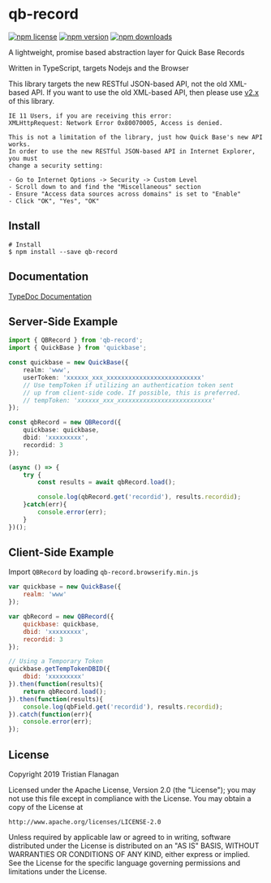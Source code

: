 qb-record
=========

[![npm license](https://img.shields.io/npm/l/qb-record.svg)](https://www.npmjs.com/package/qb-record) [![npm version](https://img.shields.io/npm/v/qb-record.svg)](https://www.npmjs.com/package/qb-record) [![npm downloads](https://img.shields.io/npm/dm/qb-record.svg)](https://www.npmjs.com/package/qb-record)

A lightweight, promise based abstraction layer for Quick Base Records

Written in TypeScript, targets Nodejs and the Browser

This library targets the new RESTful JSON-based API, not the old XML-based API. If you want to use the old XML-based API, then please use [v2.x](https://github.com/tflanagan/node-qb-record/tree/v2.x/) of this library.

```
IE 11 Users, if you are receiving this error:
XMLHttpRequest: Network Error 0x80070005, Access is denied.

This is not a limitation of the library, just how Quick Base's new API works.
In order to use the new RESTful JSON-based API in Internet Explorer, you must
change a security setting:

- Go to Internet Options -> Security -> Custom Level
- Scroll down to and find the "Miscellaneous" section
- Ensure "Access data sources across domains" is set to "Enable"
- Click "OK", "Yes", "OK"
```

Install
-------
```
# Install
$ npm install --save qb-record
```

Documentation
-------------

[TypeDoc Documentation](https://tflanagan.github.io/node-qb-record/)

Server-Side Example
-------------------
```typescript
import { QBRecord } from 'qb-record';
import { QuickBase } from 'quickbase';

const quickbase = new QuickBase({
    realm: 'www',
    userToken: 'xxxxxx_xxx_xxxxxxxxxxxxxxxxxxxxxxxxxx'
    // Use tempToken if utilizing an authentication token sent
    // up from client-side code. If possible, this is preferred.
    // tempToken: 'xxxxxx_xxx_xxxxxxxxxxxxxxxxxxxxxxxxxx'
});

const qbRecord = new QBRecord({
	quickbase: quickbase,
	dbid: 'xxxxxxxxx',
	recordid: 3
});

(async () => {
    try {
        const results = await qbRecord.load();

        console.log(qbRecord.get('recordid'), results.recordid);
    }catch(err){
        console.error(err);
    }
})();
```

Client-Side Example
-------------------
Import `QBRecord` by loading `qb-record.browserify.min.js`

```javascript
var quickbase = new QuickBase({
    realm: 'www'
});

var qbRecord = new QBRecord({
	quickbase: quickbase,
	dbid: 'xxxxxxxxx',
	recordid: 3
});

// Using a Temporary Token
quickbase.getTempTokenDBID({
    dbid: 'xxxxxxxxx'
}).then(function(results){
    return qbRecord.load();
}).then(function(results){
    console.log(qbField.get('recordid'), results.recordid);
}).catch(function(err){
    console.error(err);
});
```

License
-------
Copyright 2019 Tristian Flanagan

Licensed under the Apache License, Version 2.0 (the "License");
you may not use this file except in compliance with the License.
You may obtain a copy of the License at

    http://www.apache.org/licenses/LICENSE-2.0

Unless required by applicable law or agreed to in writing, software
distributed under the License is distributed on an "AS IS" BASIS,
WITHOUT WARRANTIES OR CONDITIONS OF ANY KIND, either express or implied.
See the License for the specific language governing permissions and
limitations under the License.
